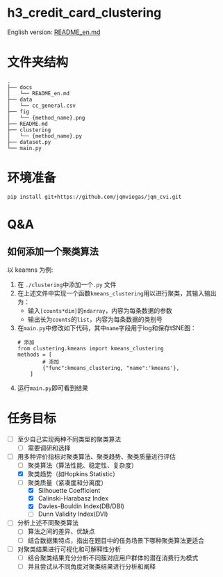 # h3_credit_card_clustering
English version: [README_en.md](./docs/README_en.md)
# 文件夹结构
```
.
├── docs
│   └── README_en.md
├── data
│   └── cc_general.csv
├── fig
│   └── {method_name}.png
├── README.md
├── clustering
│   └── {method_name}.py
├── dataset.py
└── main.py
```

# 环境准备
```
pip install git+https://github.com/jqmviegas/jqm_cvi.git 
```

# Q&A
## 如何添加一个聚类算法
以 keamns 为例:
1. 在 `./clustering`中添加一个`.py` 文件
2. 在上述文件中实现一个函数`kmeans_clustering`用以进行聚类，其输入输出为：
    - 输入`[counts*dim]`的`ndarray`，内容为每条数据的参数
    - 输出长为`counts`的`list`，内容为每条数据的类别号
3. 在`main.py`中修改如下代码，其中`name`字段用于log和保存tSNE图：
    ```
    # 添加
    from clustering.kmeans import kmeans_clustering
    methods = [
            # 添加
            {"func":kmeans_clustering, "name":'kmeans'},
        ]
    ```
4. 运行`main.py`即可看到结果

# 任务目标
- [ ] 至少自己实现两种不同类型的聚类算法
    - [ ] 需要调研和选择
- [ ] 用多种评价指标对聚类算法、聚类趋势、聚类质量进行评估
    - [ ] 聚类算法（算法性能、稳定性、复杂度）
    - [x] 聚类趋势（如Hopkins Statistic）
    - [ ] 聚类质量（紧凑度和分离度）
        - [x] Silhouette Coefficient
        - [x] Calinski-Harabasz Index
        - [x] Davies-Bouldin Index(DB/DBI)
        - [ ] Dunn Validity Index(DVI)
- [ ] 分析上述不同聚类算法
    - [ ] 算法之间的差异、优缺点
    - [ ] 结合数据集特点，指出在题目中的任务场景下哪种聚类算法更适合
- [ ] 对聚类结果进行可视化和可解释性分析
    - [ ] 结合聚类结果充分分析不同簇对应用户群体的潜在消费行为模式
    - [ ] 并且尝试从不同角度对聚类结果进行分析和阐释